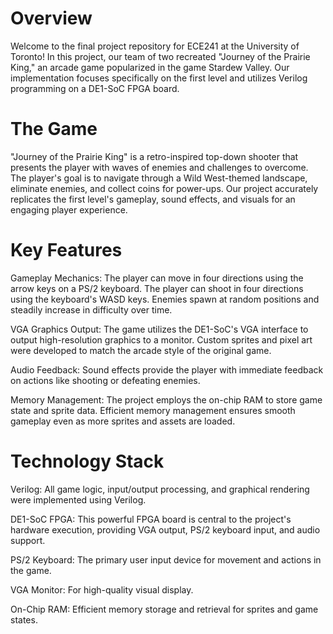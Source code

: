 # Overview
Welcome to the final project repository for ECE241 at the University of Toronto! In this project, our team of two recreated "Journey of the Prairie King," an arcade game popularized in the game Stardew Valley. Our implementation focuses specifically on the first level and utilizes Verilog programming on a DE1-SoC FPGA board.

# The Game
"Journey of the Prairie King" is a retro-inspired top-down shooter that presents the player with waves of enemies and challenges to overcome. The player's goal is to navigate through a Wild West-themed landscape, eliminate enemies, and collect coins for power-ups. Our project accurately replicates the first level's gameplay, sound effects, and visuals for an engaging player experience.

# Key Features
Gameplay Mechanics:
The player can move in four directions using the arrow keys on a PS/2 keyboard.
The player can shoot in four directions using the keyboard's WASD keys.
Enemies spawn at random positions and steadily increase in difficulty over time.

VGA Graphics Output:
The game utilizes the DE1-SoC's VGA interface to output high-resolution graphics to a monitor.
Custom sprites and pixel art were developed to match the arcade style of the original game.

Audio Feedback:
Sound effects provide the player with immediate feedback on actions like shooting or defeating enemies.

Memory Management:
The project employs the on-chip RAM to store game state and sprite data.
Efficient memory management ensures smooth gameplay even as more sprites and assets are loaded.

# Technology Stack
Verilog: All game logic, input/output processing, and graphical rendering were implemented using Verilog.

DE1-SoC FPGA: This powerful FPGA board is central to the project's hardware execution, providing VGA output, PS/2 keyboard input, and audio support.

PS/2 Keyboard: The primary user input device for movement and actions in the game.

VGA Monitor: For high-quality visual display.

On-Chip RAM: Efficient memory storage and retrieval for sprites and game states.
